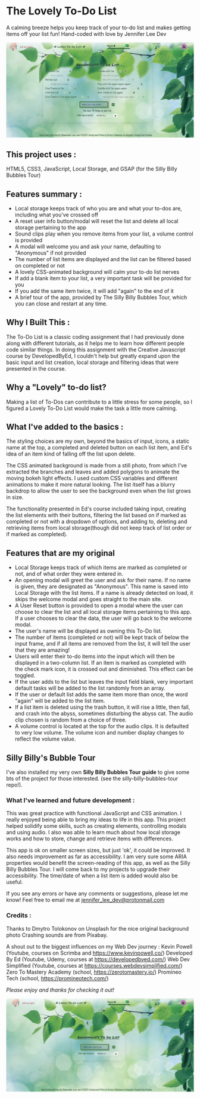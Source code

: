 # The Lovely To-Do List

A calming breeze helps you keep track of your to-do list and makes getting items off your list fun!
Hand-coded with love by Jennifer Lee Dev

![The Lovely To-Do List in action](/assets/LTDL-full1.jpg)

## This project uses : 
HTML5, CSS3, JavaScript, Local Storage, and GSAP (for the Silly Billy Bubbles Tour)


## Features summary :
- Local storage keeps track of who you are and what your to-dos are, including what you've crossed off 
- A reset user info button/modal will reset the list and delete all local storage pertaining to the app
- Sound clips play when you remove items from your list, a volume control is provided
- A modal will welcome you and ask your name, defaulting to "Anonymous" if not provided
- The number of list items are displayed and the list can be filtered based on completed or not
- A lovely CSS-animated background will calm your to-do list nerves
- If add a blank item to your list, a very important task will be provided for you
- If you add the same item twice, it will add "again" to the end of it
- A brief tour of the app, provided by The Silly Billy Bubbles Tour, which you can close and restart at any time.


## Why I Built This :
The To-Do List is a classic coding assignment that I had previously done along with different tutorials, as it helps me to learn how different people code similar things. In doing this assignment with the Creative Javascript course by DevelopedByEd, I couldn't help but greatly expand upon the basic input and list creation, local storage and filtering ideas that were presented in the course. 

## Why a "Lovely" to-do list?
Making a list of To-Dos can contribute to a little stress for some people, so I figured a Lovely To-Do List would make the task a little more calming.

## What I've added to the basics :
The styling choices are my own, beyond the basics of input, icons, a static name at the top, a completed and deleted button on each list item, and Ed's idea of an item kind of falling off the list upon delete. 

The CSS animated background is made from a still photo, from which I've extracted the branches and leaves and added polygons to animate the moving bokeh light effects. I used custom CSS variables and different animations to make it more natural looking. The list itself has a blurry backdrop to allow the user to see the background even when the list grows in size.  

The functionality presented in Ed's course included taking input, creating the list elements with their buttons, filtering the list based on if marked as completed or not with a dropdown of options, and adding to, deleting and retrieving items from local storage(though did not keep track of list order or if marked as completed).

## Features that are my original
- Local Storage keeps track of which items are marked as completed or not, and of what order they were entered in.
- An opening modal will greet the user and ask for their name. If no name is given, they are designated as "Anonymous". This name is saved into Local Storage with the list items. If a name is already detected on load, it skips the welcome modal and goes straight to the main site.
- A User Reset button is provided to open a modal where the user can choose to clear the list and all local storage items pertaining to this app. If a user chooses to clear the data, the user will go back to the welcome modal. 
- The user's name will be displayed as owning this To-Do list.
- The number of items (completed or not) will be kept track of below the input frame, and if all items are removed from the list, it will tell the user that they are amazing!
- Users will enter their to-do items into the input which will then be displayed in a two-column list. If an item is marked as completed with the check mark icon, it is crossed out and diminished. This effect can be toggled.
- If the user adds to the list but leaves the input field blank, very important default tasks will be added to the list randomly from an array.
- If the user or default list adds the same item more than once, the word "again" will be added to the list item. 
- If a list item is deleted using the trash button, it will rise a little, then fall, and crash into the abyss, sometimes disturbing the abyss cat. The audio clip chosen is random from a choice of three.
- A volume control is located at the top for the audio clips. It is defaulted to very low volume. The volume icon and number display changes to reflect the volume value.

## Silly Billy's Bubble Tour
I've also installed my very own **Silly Billy Bubbles Tour guide** to give some bts of the project for those interested. (see the silly-billy-bubbles-tour repo!).


### What I've learned and future development : 
This was great practice with functional JavaScript and CSS animation. I really enjoyed being able to bring my ideas to life in this app. This project helped solidify some skills, such as creating elements, controlling modals and using audio. I also was able to learn much about how local storage works and how to store, change and retrieve items with differences.

This app is ok on smaller screen sizes, but just 'ok', it could be improved. It also needs improvement as far as accessibility. I am very sure some ARIA properties would benefit the screen-reading of this app, as well as the Silly Billy Bubbles Tour. I will come back to my projects to upgrade their accessibility. The time/date of when a list item is added would also be useful.  

If you see any errors or have any comments or suggestions, please let me know! Feel free to email me at jennifer_lee_dev@protonmail.com

### Credits :
Thanks to Dmytro Tolokonov on Unsplash for the nice original background photo
Crashing sounds are from Pixabay. 

A shout out to the biggest influences on my Web Dev journey :
Kevin Powell (Youtube, courses on Scrimba and https://www.kevinpowell.co/)
Developed By Ed (Youtube, Udemy, courses at https://developedbyed.com/)
Web Dev Simplified (Youtube, courses at https://courses.webdevsimplified.com/)
Zero To Mastery Academy (school, https://zerotomastery.io/)
Promineo Tech (school, https://promineotech.com/)


_Please enjoy and thanks for checking it out!_

![A list item being removed.](/assets/LTDL-full.jpg)
